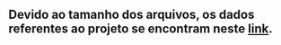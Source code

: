 ## Devido ao tamanho dos arquivos, os dados referentes ao projeto se encontram neste [link](http://www.students.ic.unicamp.br/~ra234720/MC536/data/).
